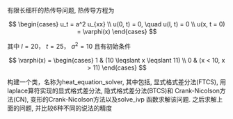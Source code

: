 有限长细杆的热传导问题, 热传导方程为

$$
\begin{cases} 
u_t = a^2 u_{xx} \\
u(0, t) = 0, \quad u(l, t) = 0 \\
u(x, t = 0) = \varphi(x) 
\end{cases}
$$

其中 $l = 20$， $t = 25$， $a^2 = 10$ 且有初始条件

$$
\varphi(x) = 
\begin{cases} 
1 & (10 \leqslant x \leqslant 11) \\
0 & (x < 10, x > 11) 
\end{cases}
$$

构建一个类，名称为heat_equation_solver, 其中包括, 显式格式差分法(FTCS), 用laplace算符实现的显式格式差分法, 隐式格式差分法(BTCS)和 Crank-Nicolson方法(CN), 变形的Crank-Nicolson方法以及solve_ivp 函数求解该问题. 之后求解上面的问题, 并比较6种不同的说法的精度